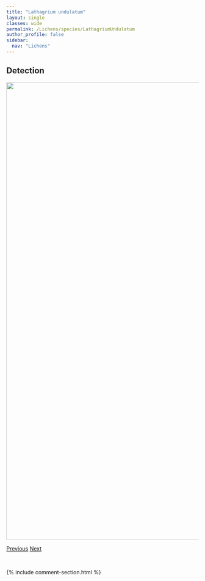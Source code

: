 ```yaml
---
title: "Lathagrium undulatum"
layout: single
classes: wide
permalink: /Lichens/species/LathagriumUndulatum
author_profile: false
sidebar:
  nav: "Lichens"
---
```


<h2>Detection</h2>

<a href="https://drive.google.com/uc?export=view&id=1NytX8UU-s_yKZPAzwX4kKq4c0nOLmDmA">
<img src="https://drive.google.com/uc?export=view&id=1NytX8UU-s_yKZPAzwX4kKq4c0nOLmDmA" height = "1200" width = "800">
</a>


<a href="/DevelopmentWebsite/Lichens/species/LathagriumFuscovirens" class="pagination--pager" title="Lathagrium fuscovirens">Previous</a> <a href="/DevelopmentWebsite/Lichens/species/LathagriumUndulatumVarGranulosum" class="pagination--pager" title="Lathagrium undulatum var. granulosum">Next</a>

<p>&nbsp;</p>

{% include comment-section.html %}
